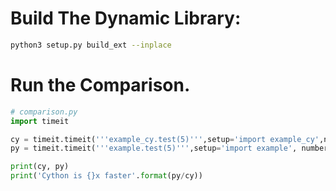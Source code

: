 # Build The Dynamic Library:
```bash
python3 setup.py build_ext --inplace
```
# Run the Comparison.

```python
# comparison.py
import timeit

cy = timeit.timeit('''example_cy.test(5)''',setup='import example_cy',number=100)
py = timeit.timeit('''example.test(5)''',setup='import example', number=100)

print(cy, py)
print('Cython is {}x faster'.format(py/cy))
```
